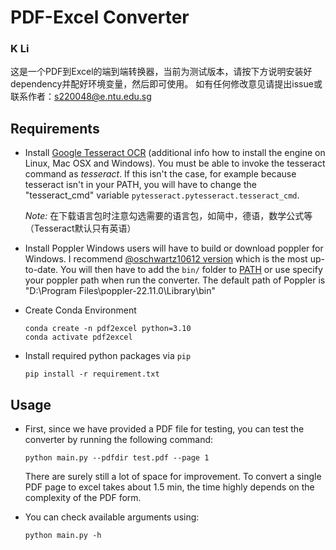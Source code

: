 # PDF-Excel Converter
### K Li

这是一个PDF到Excel的端到端转换器，当前为测试版本，请按下方说明安装好dependency并配好环境变量，然后即可使用。
如有任何修改意见请提出issue或联系作者：s220048@e.ntu.edu.sg


## Requirements

- Install [Google Tesseract OCR](https://github.com/tesseract-ocr/tesseract)
  (additional info how to install the engine on Linux, Mac OSX and Windows).
  You must be able to invoke the tesseract command as *tesseract*. If this
  isn't the case, for example because tesseract isn't in your PATH, you will
  have to change the "tesseract_cmd" variable ``pytesseract.pytesseract.tesseract_cmd``.

  *Note:* 在下载语言包时注意勾选需要的语言包，如简中，德语，数学公式等（Tesseract默认只有英语）

- Install Poppler
  Windows users will have to build or download poppler for Windows. I recommend [@oschwartz10612 version](https://github.com/oschwartz10612/poppler-windows/releases/) which is the most up-to-date. You will then have to add the `bin/` folder to [PATH](https://www.architectryan.com/2018/03/17/add-to-the-path-on-windows-10/) or use specify your poppler path when run the converter. The default path of Poppler is "D:\\Program Files\\poppler-22.11.0\\Library\\bin"

- Create Conda Environment
    ```
    conda create -n pdf2excel python=3.10
    conda activate pdf2excel
    ```

- Install required python packages via `pip`

    ```
    pip install -r requirement.txt
    ```


## Usage

- First, since we have provided a PDF file for testing, you can test the converter by running the following command:
    ```
    python main.py --pdfdir test.pdf --page 1
    ```
    There are surely still a lot of space for improvement. To convert a single PDF page to excel takes about 1.5 min, the time highly depends on the complexity of the PDF form.
    
- You can check available arguments using:
    ```
    python main.py -h
    ```